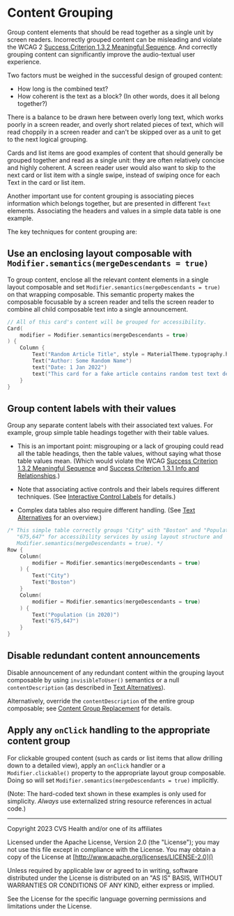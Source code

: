 # Content Grouping
Group content elements that should be read together as a single unit by screen readers. Incorrectly grouped content can be misleading and violate the WCAG 2 [Success Criterion 1.3.2 Meaningful Sequence](https://www.w3.org/TR/WCAG21/#meaningful-sequence). And correctly grouping content can significantly improve the audio-textual user experience.

Two factors must be weighed in the successful design of grouped content:

* How long is the combined text?
* How coherent is the text as a block? (In other words, does it all belong together?)

There is a balance to be drawn here between overly long text, which works poorly in a screen reader, and overly short related pieces of text, which will read choppily in a screen reader and can't be skipped over as a unit to get to the next logical grouping.

Cards and list items are good examples of content that should generally be grouped together and read as a single unit: they are often relatively concise and highly coherent. A screen reader user would also want to skip to the next card or list item with a single swipe, instead of swiping once for each Text in the card or list item.

Another important use for content grouping is associating pieces information which belongs together, but are presented in different `Text` elements. Associating the headers and values in a simple data table is one example.

The key techniques for content grouping are:

## Use an enclosing layout composable with `Modifier.semantics(mergeDescendants = true)`

To group content, enclose all the relevant content elements in a single layout composable and set `Modifier.semantics(mergeDescendants = true)` on that wrapping composable. This semantic property makes the composable focusable by a screen reader and tells the screen reader to combine all child composable text into a single announcement.

```kotlin
// All of this card's content will be grouped for accessibility.
Card(
    modifier = Modifier.semantics(mergeDescendants = true)
) {
    Column {
        Text("Random Article Title", style = MaterialTheme.typography.headlineSmall)
        Text("Author: Some Random Name")
        text("Date: 1 Jan 2022") 
        text("This card for a fake article contains random test text designed to illustrate content grouping. Grouped content should be concise and belong together as a unit.")
    }
}    
```

## Group content labels with their values

Group any separate content labels with their associated text values. For example, group simple table headings together with their table values.

* This is an important point: misgrouping or a lack of grouping could read all the table headings, then the table values, without saying what those table values mean. (Which would violate the WCAG [Success Criterion 1.3.2 Meaningful Sequence](https://www.w3.org/TR/WCAG21/#meaningful-sequence) and [Success Criterion 1.3.1 Info and Relationships](https://www.w3.org/TR/WCAG21/#info-and-relationships).)

* Note that associating active controls and their labels requires different techniques. (See [Interactive Control Labels](../controls/InteractiveControlLabels.md) for details.)

* Complex data tables also require different handling. (See [Text Alternatives](../content/TextAlternatives.md) for an overview.)

```kotlin
/* This simple table correctly groups "City" with "Boston" and "Population (in 2020)" with 
   "675,647" for accessibility services by using layout structure and 
   Modifier.semantics(mergeDescendants = true). */
Row {
    Column(
        modifier = Modifier.semantics(mergeDescendants = true)
    ) {
        Text("City")
        Text("Boston")
    }
    Column(
        modifier = Modifier.semantics(mergeDescendants = true)
    ) {
        Text("Population (in 2020)")
        Text("675,647")
    }
}
```

## Disable redundant content announcements

Disable announcement of any redundant content within the grouping layout composable by using `invisibleToUser()` semantics or a null `contentDescription` (as described in [Text Alternatives](../content/TextAlternatives.md)).

Alternatively, override the `contentDescription` of the entire group composable; see [Content Group Replacement](./ContentGroupReplacement.md) for details.

## Apply any `onClick` handling to the appropriate content group

For clickable grouped content (such as cards or list items that allow drilling down to a detailed view), apply an `onClick` handler or a `Modifier.clickable()` property to the appropriate layout group composable. Doing so will set `Modifier.semantics(mergeDescendants = true)` implicitly.

(Note: The hard-coded text shown in these examples is only used for simplicity. _Always_ use externalized string resource references in actual code.)

----

Copyright 2023 CVS Health and/or one of its affiliates

Licensed under the Apache License, Version 2.0 (the "License");
you may not use this file except in compliance with the License.
You may obtain a copy of the License at
[http://www.apache.org/licenses/LICENSE-2.0]()

Unless required by applicable law or agreed to in writing, software
distributed under the License is distributed on an "AS IS" BASIS,
WITHOUT WARRANTIES OR CONDITIONS OF ANY KIND, either express or implied.

See the License for the specific language governing permissions and
limitations under the License.
